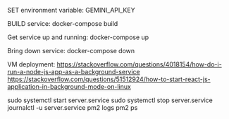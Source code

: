 SET environment variable:
GEMINI_API_KEY


BUILD service:
docker-compose build

Get service up and running:
docker-compose up

Bring down service:
docker-compose down



VM deployment:
https://stackoverflow.com/questions/4018154/how-do-i-run-a-node-js-app-as-a-background-service
https://stackoverflow.com/questions/51512924/how-to-start-react-js-application-in-background-mode-on-linux

sudo systemctl start server.service
sudo systemctl stop server.service
journalctl -u server.service
pm2 logs
pm2 ps